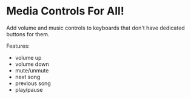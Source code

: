 # Media Controls For All!

Add volume and music controls to keyboards that don't have dedicated buttons for them.

Features:
* volume up 
* volume down
* mute/unmute 
* next song
* previous song
* play/pause